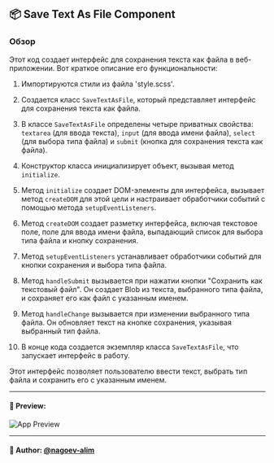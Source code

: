 ## 📦 Save Text As File Component

### Обзор
Этот код создает интерфейс для сохранения текста как файла в веб-приложении. Вот краткое описание его функциональности:

1. Импортируются стили из файла 'style.scss'.

2. Создается класс `SaveTextAsFile`, который представляет интерфейс для сохранения текста как файла.

3. В классе `SaveTextAsFile` определены четыре приватных свойства: `textarea` (для ввода текста), `input` (для ввода имени файла), `select` (для выбора типа файла) и `submit` (кнопка для сохранения текста как файла).

4. Конструктор класса инициализирует объект, вызывая метод `initialize`.

5. Метод `initialize` создает DOM-элементы для интерфейса, вызывает метод `createDOM` для этой цели и настраивает обработчики событий с помощью метода `setupEventListeners`.

6. Метод `createDOM` создает разметку интерфейса, включая текстовое поле, поле для ввода имени файла, выпадающий список для выбора типа файла и кнопку сохранения.

7. Метод `setupEventListeners` устанавливает обработчики событий для кнопки сохранения и выбора типа файла.

8. Метод `handleSubmit` вызывается при нажатии кнопки "Сохранить как текстовый файл". Он создает Blob из текста, выбранного типа файла, и сохраняет его как файл с указанным именем.

9. Метод `handleChange` вызывается при изменении выбранного типа файла. Он обновляет текст на кнопке сохранения, указывая выбранный тип файла.

10. В конце кода создается экземпляр класса `SaveTextAsFile`, что запускает интерфейс в работу.

Этот интерфейс позволяет пользователю ввести текст, выбрать тип файла и сохранить его с указанным именем.

---

#### 🌄 Preview:

![App Preview](https://lh3.googleusercontent.com/drive-viewer/AITFw-w4laupDJSd8mjIdLiES_6MPj5L3TQMl87xw18lzr97fGApRqX7bOVpFvgdABTg6xuNPsrkxdTXrT8XqAM7YzGLZn3W3A=s1600)


-----

#### 🙌 Author: [@nagoev-alim](https://github.com/nagoev-alim)

